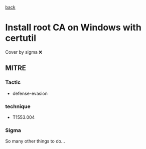 [back](../index.md)
# Install root CA on Windows with certutil
Cover by sigma :x: 

## MITRE
### Tactic
  - defense-evasion

### technique
  - T1553.004

### Sigma

 So many other things to do...